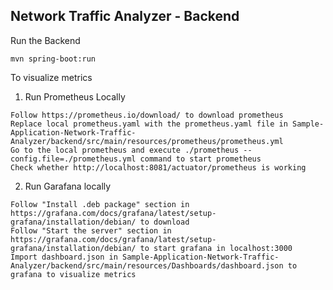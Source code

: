 ## Network Traffic Analyzer - Backend

Run the Backend
```
mvn spring-boot:run
```
To visualize metrics

1. Run Prometheus Locally

```
Follow https://prometheus.io/download/ to download prometheus
Replace local prometheus.yaml with the prometheus.yaml file in Sample-Application-Network-Traffic-Analyzer/backend/src/main/resources/prometheus/prometheus.yml
Go to the local prometheus and execute ./prometheus --config.file=./prometheus.yml command to start prometheus
Check whether http://localhost:8081/actuator/prometheus is working
```
2. Run Garafana locally

```
Follow "Install .deb package" section in https://grafana.com/docs/grafana/latest/setup-grafana/installation/debian/ to download
Follow "Start the server" section in https://grafana.com/docs/grafana/latest/setup-grafana/installation/debian/ to start grafana in localhost:3000
Import dashboard.json in Sample-Application-Network-Traffic-Analyzer/backend/src/main/resources/Dashboards/dashboard.json to grafana to visualize metrics
```